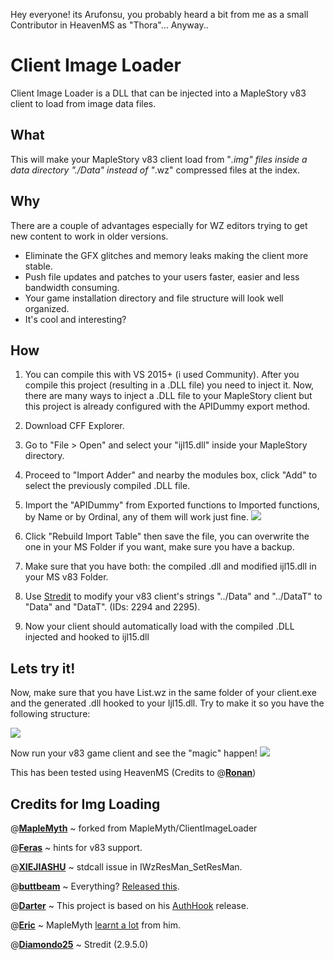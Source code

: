 Hey everyone! its Arufonsu, you probably heard a bit from me as a small Contributor in HeavenMS as "Thora"... Anyway..

# Client Image Loader
Client Image Loader is a DLL that can be injected into a MapleStory v83 client to load from image data files.

## What
 This will make your MapleStory v83 client load from "*.img" files inside a data directory "./Data" instead of "*.wz" compressed files at the index.
 
## Why
There are a couple of advantages especially for WZ editors trying to get new content to work in older versions.

 - Eliminate the GFX glitches and memory leaks making the client more stable.
- Push file updates and patches to your users faster, easier and less bandwidth consuming.
-  Your game installation directory and file structure will look well organized.
- It's cool and interesting?

## How
1. You can compile this with VS 2015+ (i used Community). After you compile this project (resulting in a .DLL file) you need to inject it. Now, there are many ways to inject a .DLL file to your MapleStory client but this project is already configured with the APIDummy export method.
 
2. Download CFF Explorer.
 
3. Go to "File > Open" and select your "ijl15.dll" inside your MapleStory directory.
 
4. Proceed to "Import Adder" and nearby the modules box, click "Add" to select the previously compiled .DLL file.

5. Import the "APIDummy" from Exported functions to Imported functions, by Name or by Ordinal, any of them will work just fine. <img src="https://i.imgur.com/sW2tKNQ.png"  height="auto">

6. Click "Rebuild Import Table" then save the file, you can overwrite the one in your MS Folder if you want, make sure you have a backup.

7. Make sure that you have both: the compiled .dll and modified ijl15.dll in your MS v83 Folder.

8. Use [Stredit](http://forum.ragezone.com/f921/release-stredit-localhost-editor-810762/) to modify your v83 client's strings "../Data" and "../DataT" to "Data" and "DataT".  (IDs: 2294 and 2295).
 
9. Now your client should automatically load with the compiled .DLL injected and hooked to ijl15.dll

## Lets try it!
Now, make sure that you have List.wz in the same folder of your client.exe and the generated .dll hooked to your Ijl15.dll.
Try to make it so you have the following structure:

<img src="https://i.imgur.com/Jr5tGFb.png"  height="auto">


Now run your v83 game client and see the "magic" happen!
<img src="https://i.imgur.com/UhZbDD6.png"  height="auto">

This has been tested using HeavenMS (Credits to @[**Ronan**](https://github.com/ronancpl/HeavenMS/))


## Credits for Img Loading
@[**MapleMyth**](https://github.com/MapleMyth/) ~ forked from MapleMyth/ClientImageLoader

@[**Feras**](http://forum.ragezone.com/members/2000265649.html) ~ hints for v83 support.

@[**XIEJIASHU**](http://forum.ragezone.com/members/2000286887.html) ~ stdcall issue in IWzResMan_SetResMan.

@[**buttbeam**](http://forum.ragezone.com/members/2000258756.html) ~ Everything? [Released this](https://gist.github.com/y785/3f13026d33b5a7f0edab0bd60f4eed36).

@[**Darter**](http://forum.ragezone.com/members/450249.html) ~ This project is based on his [AuthHook](https://github.com/RajanGrewal/AuthHook/) release.

@[**Eric**](http://forum.ragezone.com/members/801110.html "Eric is online now") ~ MapleMyth [learnt a lot](http://forum.ragezone.com/f921/src-universal-localhost-enabler-1137639-post8872554/#post8872554) from him.

@[**Diamondo25**](http://forum.ragezone.com/members/437824.html) ~ Stredit (2.9.5.0)
